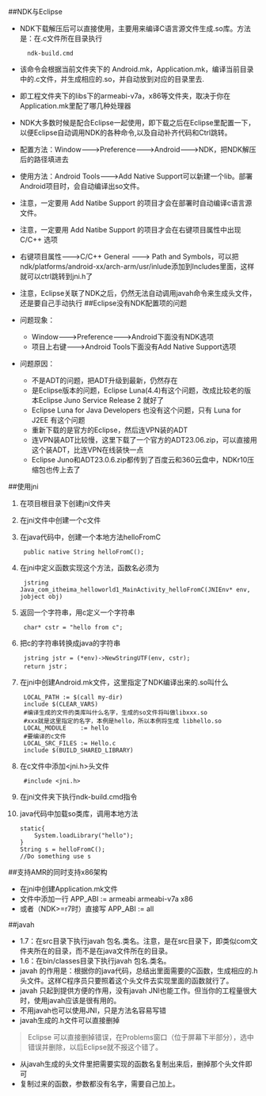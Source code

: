 ##NDK与Eclipse
* NDK下载解压后可以直接使用，主要用来编译C语言源文件生成.so库。方法是：在.c文件所在目录执行  
	
		ndk-build.cmd
* 该命令会根据当前文件夹下的 Android.mk，Application.mk，编译当前目录中的.c文件，并生成相应的.so，并自动放到对应的目录里去.
* 即工程文件夹下的libs下的armeabi-v7a，x86等文件夹，取决于你在Application.mk里配了哪几种处理器
* NDK大多数时候是配合Eclipse一起使用，即下载之后在Eclipse里配置一下，以便Eclipse自动调用NDK的各种命令,以及自动补齐代码和Ctrl跳转。
* 配置方法：Window--->Preference--->Android--->NDK，把NDK解压后的路径填进去
* 使用方法：Android Tools--->Add Native Support可以新建一个lib。部署Android项目时，会自动编译出so文件。
* 注意，一定要用 Add Natibe Support 的项目才会在部署时自动编译c语言源文件。
* 注意，一定要用 Add Natibe Support 的项目才会在右键项目属性中出现 C/C++ 选项
* 右键项目属性--->C/C++ General ---> Path and Symbols，可以把ndk/platforms/android-xx/arch-arm/usr/inlude添加到Includes里面，这样就可以ctrl跳转到jni.h了
* 注意，Eclipse关联了NDK之后，仍然无法自动调用javah命令来生成头文件，还是要自己手动执行
##Eclipse没有NDK配置项的问题
* 问题现象：  
  - Window--->Preference--->Android下面没有NDK选项
  - 项目上右键--->Android Tools下面没有Add Native Support选项  
* 问题原因：
  - 不是ADT的问题，把ADT升级到最新，仍然存在
  - 是Eclipse版本的问题，Eclipse Luna(4.4)有这个问题，改成比较老的版本Eclipse Juno Service Release 2 就好了
  - Eclipse Luna for Java Developers 也没有这个问题，只有 Luna for J2EE 有这个问题
  - 重新下载的是官方的Eclipse，然后连VPN装的ADT
  - 连VPN装ADT比较慢，这里下载了一个官方的ADT23.06.zip，可以直接用这个装ADT，比连VPN在线装快一点
  - Eclipse Juno和ADT23.0.6.zip都传到了百度云和360云盘中，NDKr10压缩包也传上去了


##使用jni
1. 在项目根目录下创建jni文件夹
2. 在jni文件中创建一个c文件
3. 在java代码中，创建一个本地方法helloFromC

		public native String helloFromC();
4. 在jni中定义函数实现这个方法，函数名必须为

		jstring Java_com_itheima_helloworld1_MainActivity_helloFromC(JNIEnv* env, jobject obj)
5. 返回一个字符串，用c定义一个字符串

		char* cstr = "hello from c";
6. 把c的字符串转换成java的字符串

		jstring jstr = (*env)->NewStringUTF(env, cstr);
		return jstr；
7. 在jni中创建Android.mk文件，这里指定了NDK编译出来的.so叫什么
	
		LOCAL_PATH := $(call my-dir)
	    include $(CLEAR_VARS)
		#编译生成的文件的类库叫什么名字，生成的so文件将叫做libxxx.so
		#xxx就是这里指定的名字，本例是hello，所以本例将生成 libhello.so
	    LOCAL_MODULE    := hello
	    #要编译的c文件
	    LOCAL_SRC_FILES := Hello.c
	    include $(BUILD_SHARED_LIBRARY)
8. 在c文件中添加<jni.h>头文件
	
		#include <jni.h>
9. 在jni文件夹下执行ndk-build.cmd指令
10. java代码中加载so类库，调用本地方法
	
		static{
			System.loadLibrary("hello");
		}
		String s = helloFromC();
		//Do something use s 

##支持AMR的同时支持x86架构
* 在jni中创建Application.mk文件
* 文件中添加一行 APP_ABI := armeabi armeabi-v7a x86
* 或者（NDK>=r7时）直接写 APP_ABI := all

##javah
* 1.7：在src目录下执行javah 包名.类名。注意，是在src目录下，即类似com文件夹所在的目录，而不是在java文件所在的目录。
* 1.6：在bin/classes目录下执行javah 包名.类名。
* javah 的作用是：根据你的java代码，总结出里面需要的C函数，生成相应的.h头文件。这样C程序员只要照着这个头文件去实现里面的函数就行了。
* javah 只起到提供方便的作用，没有javah JNI也能工作。但当你的工程量很大时，使用javah应该是很有用的。
* 不用javah也可以使用JNI，只是方法名容易写错
* javah生成的.h文件可以直接删掉
>Eclipse 可以直接删掉错误，在Problems窗口（位于屏幕下半部分），选中错误并删除，以后Eclipse就不报这个错了。 

* 从javah生成的头文件里把需要实现的函数名复制出来后，删掉那个头文件即可
* 复制过来的函数，参数都没有名字，需要自己加上。

